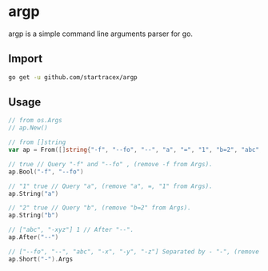# argp

argp is a simple command line arguments parser for go.

## Import

```sh
go get -u github.com/startracex/argp
```

## Usage

```go
// from os.Args
// ap.New()

// from []string
var ap = From([]string{"-f", "--fo", "--", "a", "=", "1", "b=2", "abc", "-xyz"})

// true // Query "-f" and "--fo" , (remove -f from Args).
ap.Bool("-f", "--fo")

// "1" true // Query "a", (remove "a", =, "1" from Args).
ap.String("a")

// "2" true // Query "b", (remove "b=2" from Args).
ap.String("b")

// ["abc", "-xyz"] 1 // After "--".
ap.After("--")

// ["--fo", "--", "abc", "-x", "-y", "-z"] Separated by - "-", (remove -xyz from Args).
ap.Short("-").Args
```
